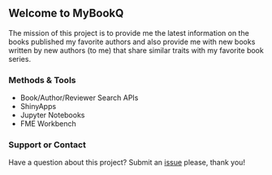 ## Welcome to MyBookQ

The mission of this project is to provide me the latest information on the books published my favorite authors and also provide me with new books written by new authors (to me) that share similar traits with my favorite book series.

### Methods & Tools

- Book/Author/Reviewer Search APIs
- ShinyApps
- Jupyter Notebooks
- FME Workbench

### Support or Contact

Have a question about this project? Submit an [issue](https://github.com/aliciatb/mybookq/issues/new) please, thank you!
